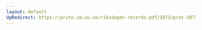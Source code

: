 ```yaml
---
layout: default
UpRedirect: https://pruto.im.uu.se/riksdagen-records-pdf/1873/prot-1873--ak--423/prot-1873--ak--423_002.pdf
---
```

